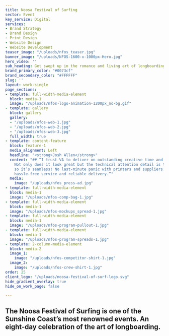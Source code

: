 ```yaml
---
title: Noosa Festival of Surfing
sector: Event
key_service: Digital
services:
- Brand Strategy
- Brand Design
- Print Design
- Website Design
- Website Development
teaser_image: "/uploads/nfos_teaser.jpg"
banner_image: "/uploads/NFOS-1600-x-1000px-Hero.jpg"
hero_video: ''
sub_heading: Get swept up in the romance and living art of longboarding.
brand_primary_color: "#0073cf"
brand_secondary_color: "#FFFFFF"
slug: ''
layout: work-single
page_sections:
- template: full-width-media-element
  block: media-1
  image: "/uploads/nfos-logo-animation-1200px_no-bg.gif"
- template: gallery
  block: gallery
  gallery:
  - "/uploads/nfos-web-1.jpg"
  - "/uploads/nfos-web-2.jpg"
  - "/uploads/nfos-web-3.jpg"
  full_width: true
- template: content-feature
  block: feature-1
  media_alignment: Left
  headline: "<strong>Josh Allen</strong>"
  content: "## “I trust VA to deliver on outstanding creative time and time again.
    Not only does it look great but the technical attention detail is there as well,
    so it’s seamless! No last-minute panic with printers and suppliers. Great creative,
    hassle-free service and reliable delivery.”"
  media:
    image: "/uploads/nfos_press-ad.jpg"
- template: full-width-media-element
  block: media-1
  image: "/uploads/nfos-comp-bag-1.jpg"
- template: full-width-media-element
  block: media-1
  image: "/uploads/nfos-mockups_spread-1.jpg"
- template: full-width-media-element
  block: media-1
  image: "/uploads/nfos-program-pullout-1.jpg"
- template: full-width-media-element
  block: media-1
  image: "/uploads/nfos-program-spreads-1.jpg"
- template: 2-column-media-element
  block: media-2
  image_1:
    image: "/uploads/nfos-competitor-shirt-1.jpg"
  image_2:
    image: "/uploads/nfos-crew-shirt-1.jpg"
order: 25
client_logo: "/uploads/noosa-festival-of-surf-logo.svg"
hide_gradient_overlay: true
hide_on_work_page: false

---
```

## The Noosa Festival of Surfing is one of the Sunshine Coast’s most renowned events. An eight-day celebration of the art of longboarding.